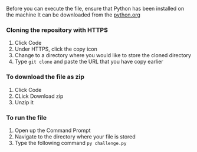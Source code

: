 Before you can execute the file, ensure that Python has been installed on the machine
It can be downloaded from the [python.org](https://www.python.org/)

### Cloning the repository with HTTPS
1) Click  Code
2) Under HTTPS, click the copy icon
3) Change to a directory where you would like to store the cloned directory
4) Type `git clone` and paste the URL that you have copy earlier

### To download the file as zip
1) Click Code
2) CLick Download zip
3) Unzip it

### To run the file
1) Open up the Command Prompt
2) Navigate to the directory where your file is stored
3) Type the following command `py challenge.py`







